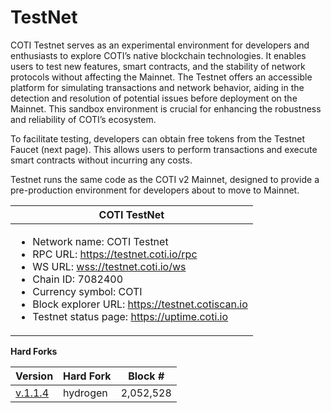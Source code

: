 # TestNet

COTI Testnet serves as an experimental environment for developers and enthusiasts to explore COTI’s native blockchain technologies. It enables users to test new features, smart contracts, and the stability of network protocols without affecting the Mainnet. The Testnet offers an accessible platform for simulating transactions and network behavior, aiding in the detection and resolution of potential issues before deployment on the Mainnet. This sandbox environment is crucial for enhancing the robustness and reliability of COTI’s ecosystem.

To facilitate testing, developers can obtain free tokens from the Testnet Faucet (next page). This allows users to perform transactions and execute smart contracts without incurring any costs.

Testnet runs the same code as the COTI v2 Mainnet, designed to provide a pre-production environment for developers about to move to Mainnet.

| COTI TestNet                                                                                                                                                                                                                                                                                                                                                                                                                                                            |
| ----------------------------------------------------------------------------------------------------------------------------------------------------------------------------------------------------------------------------------------------------------------------------------------------------------------------------------------------------------------------------------------------------------------------------------------------------------------------- |
| <ul><li>Network name: COTI Testnet</li><li>RPC URL: <a href="https://testnet.coti.io/rpc">https://testnet.coti.io/rpc</a></li><li>WS URL: <a href="wss://testnet.coti.io/ws">wss://testnet.coti.io/ws</a></li><li>Chain ID: 7082400</li><li>Currency symbol: COTI</li><li>Block explorer URL: <a href="https://testnet.cotiscan.io">https://testnet.cotiscan.io</a></li><li>Testnet status page: <a href="https://uptime.coti.io/">https://uptime.coti.io</a></li></ul> |

**Hard Forks**

| Version                               | Hard Fork | Block #   |
| ------------------------------------- | --------- | --------- |
| [v.1.1.4](../release-notes/v1.1.4.md) | hydrogen  | 2,052,528 |
